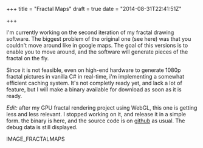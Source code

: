 +++
title = "Fractal Maps"
draft = true
date = "2014-08-31T22:41:51Z"

+++

I'm currently working on the second iteration of my fractal drawing software. The biggest problem of the original one (see here) was that you couldn't move around like in google maps. The goal of this versions is to enable you to move around, and the software will generate pieces of the fractal on the fly.

Since it is not feasible, even on high-end hardware to generate 1080p fractal pictures in vanilla C# in real-time, i'm implementing a somewhat efficient caching system. It's not completly ready yet, and lack a lot of feature, but I will make a binary available for download as soon as it is ready.

*Edit:* after my GPU fractal rendering project using WebGL, this one is getting less and less relevant. I stopped working on it, and release it in a simple form. the binary is here, and the source code is on [github](https://github.com/Blizarre/FractalMaps) as usual. The debug data is still displayed.

IMAGE_FRACTALMAPS
